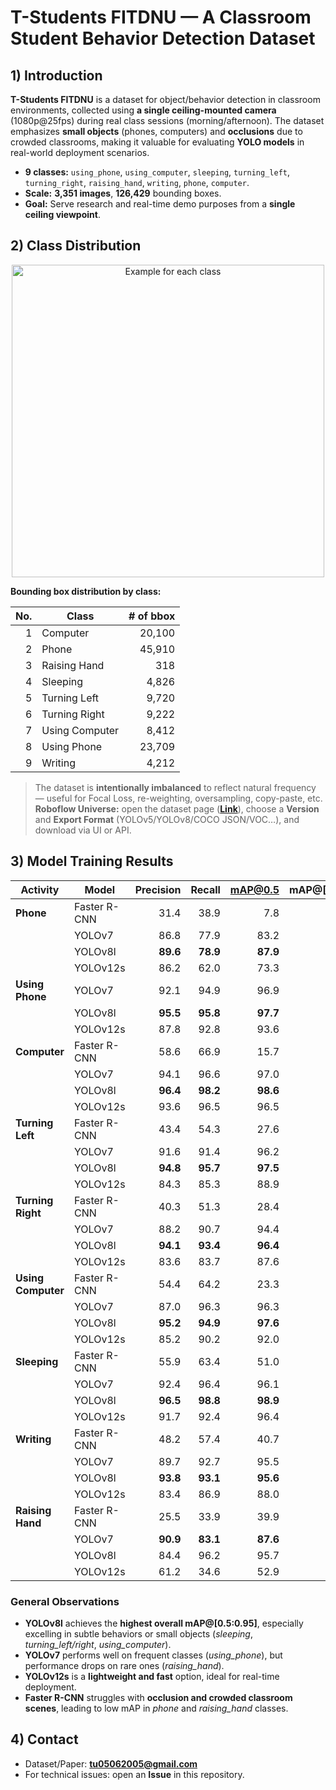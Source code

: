 # T-Students FITDNU — A Classroom Student Behavior Detection Dataset
## 1) Introduction

**T-Students FITDNU** is a dataset for object/behavior detection in classroom environments, collected using **a single ceiling-mounted camera** (1080p@25fps) during real class sessions (morning/afternoon). The dataset emphasizes **small objects** (phones, computers) and **occlusions** due to crowded classrooms, making it valuable for evaluating **YOLO models** in real-world deployment scenarios.

- **9 classes:** `using_phone`, `using_computer`, `sleeping`, `turning_left`, `turning_right`, `raising_hand`, `writing`, `phone`, `computer`.
- **Scale:** **3,351 images**, **126,429** bounding boxes.
- **Goal:** Serve research and real-time demo purposes from a **single ceiling viewpoint**.

## 2) Class Distribution

<p align="center">
  <img src="Behavior and objects.png" alt="Example for each class" width="500"/>
  <br/>
</p>

**Bounding box distribution by class:**

| No. | Class           | # of bbox |
|---:|------------------|----------:|
| 1 | Computer         | 20,100 |
| 2 | Phone            | 45,910 |
| 3 | Raising Hand     | 318    |
| 4 | Sleeping         | 4,826  |
| 5 | Turning Left     | 9,720  |
| 6 | Turning Right    | 9,222  |
| 7 | Using Computer   | 8,412  |
| 8 | Using Phone      | 23,709 |
| 9 | Writing          | 4,212  |

> The dataset is **intentionally imbalanced** to reflect natural frequency — useful for Focal Loss, re-weighting, oversampling, copy-paste, etc.  
**Roboflow Universe:** open the dataset page (**[Link](https://universe.roboflow.com/tstudentsfitdnu/t-students-fitdnu/dataset/1)**), choose a **Version** and **Export Format** (YOLOv5/YOLOv8/COCO JSON/VOC…), and download via UI or API.

## 3) Model Training Results

| Activity        | Model        | Precision | Recall | mAP@0.5 | mAP@[0.5:0.95] |
|-----------------|--------------|----------:|------:|--------:|---------------:|
| **Phone**           | Faster R-CNN | 31.4 | 38.9 | 7.8  | 31.4 |
|                   | YOLOv7       | 86.8 | 77.9 | 83.2 | 42.1 |
|                   | YOLOv8l      | **89.6** | **78.9** | **87.9** | **43.7** |
|                   | YOLOv12s     | 86.2 | 62.0 | 73.3 | 43.7 |
| **Using Phone**    | YOLOv7       | 92.1 | 94.9 | 96.9 | 67.1 |
|                   | YOLOv8l      | **95.5** | **95.8** | **97.7** | **81.0** |
|                   | YOLOv12s     | 87.8 | 92.8 | 93.6 | 67.1 |
| **Computer**       | Faster R-CNN | 58.6 | 66.9 | 15.7 | 58.6 |
|                   | YOLOv7       | 94.1 | 96.6 | 97.0 | 66.1 |
|                   | YOLOv8l      | **96.4** | **98.2** | **98.6** | **79.1** |
|                   | YOLOv12s     | 93.6 | 96.5 | 96.5 | 70.5 |
| **Turning Left**   | Faster R-CNN | 43.4 | 54.3 | 27.6 | 43.4 |
|                   | YOLOv7       | 91.6 | 91.4 | 96.2 | 61.8 |
|                   | YOLOv8l      | **94.8** | **95.7** | **97.5** | **80.7** |
|                   | YOLOv12s     | 84.3 | 85.3 | 88.9 | 58.7 |
| **Turning Right**  | Faster R-CNN | 40.3 | 51.3 | 28.4 | 40.3 |
|                   | YOLOv7       | 88.2 | 90.7 | 94.4 | 59.9 |
|                   | YOLOv8l      | **94.1** | **93.4** | **96.4** | **78.8** |
|                   | YOLOv12s     | 83.6 | 83.7 | 87.6 | 58.6 |
| **Using Computer** | Faster R-CNN | 54.4 | 64.2 | 23.3 | 54.4 |
|                   | YOLOv7       | 87.0 | 96.3 | 96.3 | 69.7 |
|                   | YOLOv8l      | **95.2** | **94.9** | **97.6** | **82.6** |
|                   | YOLOv12s     | 85.2 | 90.2 | 92.0 | 69.1 |
| **Sleeping**       | Faster R-CNN | 55.9 | 63.4 | 51.0 | 55.9 |
|                   | YOLOv7       | 92.4 | 96.4 | 96.1 | 65.8 |
|                   | YOLOv8l      | **96.5** | **98.8** | **98.9** | **82.6** |
|                   | YOLOv12s     | 91.7 | 92.4 | 96.4 | 69.7 |
| **Writing**        | Faster R-CNN | 48.2 | 57.4 | 40.7 | 48.2 |
|                   | YOLOv7       | 89.7 | 92.7 | 95.5 | 63.3 |
|                   | YOLOv8l      | **93.8** | **93.1** | **95.6** | **78.2** |
|                   | YOLOv12s     | 83.4 | 86.9 | 88.0 | 48.4 |
| **Raising Hand**   | Faster R-CNN | 25.5 | 33.9 | 39.9 | 25.5 |
|                   | YOLOv7       | **90.9** | **83.1** | **87.6** | **70.3** |
|                   | YOLOv8l      | 84.4 | 96.2 | 95.7 | 70.3 |
|                   | YOLOv12s     | 61.2 | 34.6 | 52.9 | 39.0 |

### General Observations
- **YOLOv8l** achieves the **highest overall mAP@[0.5:0.95]**, especially excelling in subtle behaviors or small objects (*sleeping*, *turning_left/right*, *using_computer*).
- **YOLOv7** performs well on frequent classes (*using_phone*), but performance drops on rare ones (*raising_hand*).
- **YOLOv12s** is a **lightweight and fast** option, ideal for real-time deployment.
- **Faster R-CNN** struggles with **occlusion and crowded classroom scenes**, leading to low mAP in *phone* and *raising_hand* classes.

## 4) Contact

- Dataset/Paper: **tu05062005@gmail.com**
- For technical issues: open an **Issue** in this repository.
